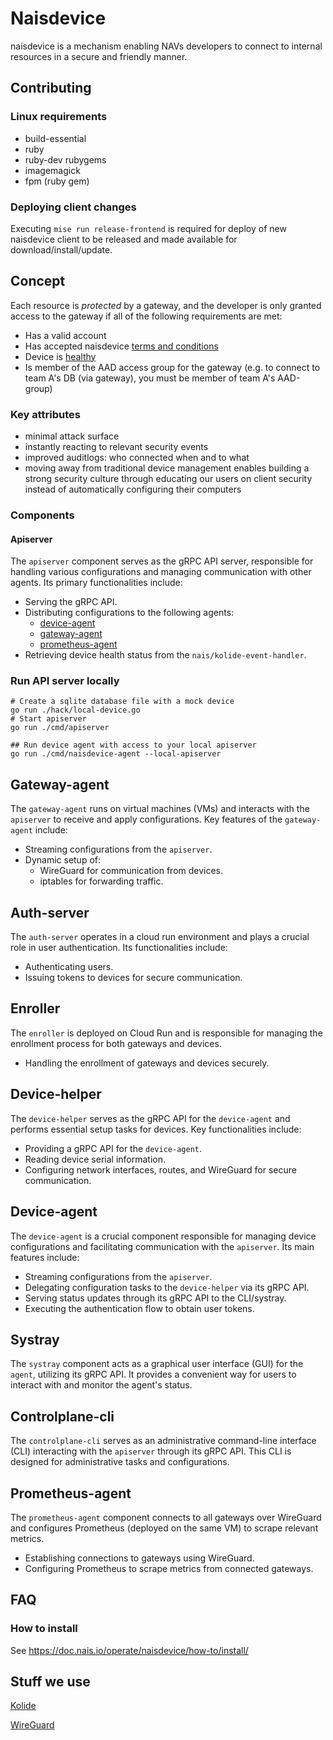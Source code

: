 # Naisdevice

naisdevice is a mechanism enabling NAVs developers to connect to internal resources in a secure and friendly manner.

## Contributing

### Linux requirements

- build-essential
- ruby
- ruby-dev rubygems
- imagemagick
- fpm (ruby gem)

### Deploying client changes

Executing `mise run release-frontend` is required for deploy of new naisdevice client to be released and made available for download/install/update.

## Concept

Each resource is _protected_ by a gateway, and the developer is only granted access to the gateway if all of the following requirements are met:

- Has a valid account
- Has accepted naisdevice [terms and conditions](https://naisdevice-approval.external.prod-gcp.nav.cloud.nais.io/)
- Device is [healthy](#what-is-a-healthy-device)
- Is member of the AAD access group for the gateway (e.g. to connect to team A's DB (via gateway), you must be member of team A's AAD-group)

### Key attributes

- minimal attack surface
- instantly reacting to relevant security events
- improved auditlogs: who connected when and to what
- moving away from traditional device management enables building a strong security culture through educating our users on client security instead of automatically configuring their computers

### Components

#### Apiserver

The `apiserver` component serves as the gRPC API server, responsible for handling various configurations and managing communication with other agents. Its primary functionalities include:

- Serving the gRPC API.
- Distributing configurations to the following agents:
  - [device-agent](#device-agent)
  - [gateway-agent](#gateway-agent)
  - [prometheus-agent](#prometheus-agent)
- Retrieving device health status from the `nais/kolide-event-handler`.

### Run API server locally

```Shell
# Create a sqlite database file with a mock device
go run ./hack/local-device.go
# Start apiserver
go run ./cmd/apiserver

## Run device agent with access to your local apiserver
go run ./cmd/naisdevice-agent --local-apiserver
```

## Gateway-agent

The `gateway-agent` runs on virtual machines (VMs) and interacts with the `apiserver` to receive and apply configurations. Key features of the `gateway-agent` include:

- Streaming configurations from the `apiserver`.
- Dynamic setup of:
  - WireGuard for communication from devices.
  - iptables for forwarding traffic.

## Auth-server

The `auth-server` operates in a cloud run environment and plays a crucial role in user authentication. Its functionalities include:

- Authenticating users.
- Issuing tokens to devices for secure communication.

## Enroller

The `enroller` is deployed on Cloud Run and is responsible for managing the enrollment process for both gateways and devices.

- Handling the enrollment of gateways and devices securely.

## Device-helper

The `device-helper` serves as the gRPC API for the `device-agent` and performs essential setup tasks for devices. Key functionalities include:

- Providing a gRPC API for the `device-agent`.
- Reading device serial information.
- Configuring network interfaces, routes, and WireGuard for secure communication.

## Device-agent

The `device-agent` is a crucial component responsible for managing device configurations and facilitating communication with the `apiserver`. Its main features include:

- Streaming configurations from the `apiserver`.
- Delegating configuration tasks to the `device-helper` via its gRPC API.
- Serving status updates through its gRPC API to the CLI/systray.
- Executing the authentication flow to obtain user tokens.

## Systray

The `systray` component acts as a graphical user interface (GUI) for the `agent`, utilizing its gRPC API. It provides a convenient way for users to interact with and monitor the agent's status.

## Controlplane-cli

The `controlplane-cli` serves as an administrative command-line interface (CLI) interacting with the `apiserver` through its gRPC API. This CLI is designed for administrative tasks and configurations.

## Prometheus-agent

The `prometheus-agent` component connects to all gateways over WireGuard and configures Prometheus (deployed on the same VM) to scrape relevant metrics.

- Establishing connections to gateways using WireGuard.
- Configuring Prometheus to scrape metrics from connected gateways.

## FAQ

### How to install

See https://doc.nais.io/operate/naisdevice/how-to/install/

## Stuff we use

[Kolide](https://www.kolide.com/)

[WireGuard](https://www.wireguard.com)
